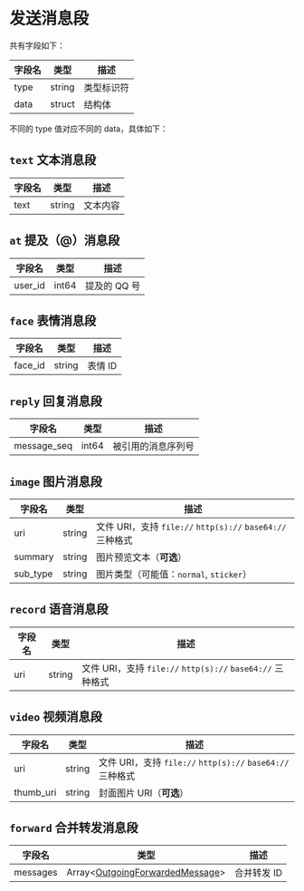 # 发送消息段
共有字段如下：

| 字段名 | 类型 | 描述 |
| --- | --- | --- |
| type | string | 类型标识符 |
| data | struct | 结构体 |

不同的 type 值对应不同的 data，具体如下：

## `text` 文本消息段

| 字段名 | 类型 | 描述 |
| --- | --- | --- |
| text | string | 文本内容 |
## `at` 提及（@）消息段

| 字段名 | 类型 | 描述 |
| --- | --- | --- |
| user_id | int64 | 提及的 QQ 号 |
## `face` 表情消息段

| 字段名 | 类型 | 描述 |
| --- | --- | --- |
| face_id | string | 表情 ID |
## `reply` 回复消息段

| 字段名 | 类型 | 描述 |
| --- | --- | --- |
| message_seq | int64 | 被引用的消息序列号 |
## `image` 图片消息段

| 字段名 | 类型 | 描述 |
| --- | --- | --- |
| uri | string | 文件 URI，支持 `file://` `http(s)://` `base64://` 三种格式 |
| summary | string | 图片预览文本（**可选**） |
| sub_type | string | 图片类型（可能值：`normal`, `sticker`） |
## `record` 语音消息段

| 字段名 | 类型 | 描述 |
| --- | --- | --- |
| uri | string | 文件 URI，支持 `file://` `http(s)://` `base64://` 三种格式 |
## `video` 视频消息段

| 字段名 | 类型 | 描述 |
| --- | --- | --- |
| uri | string | 文件 URI，支持 `file://` `http(s)://` `base64://` 三种格式 |
| thumb_uri | string | 封面图片 URI（**可选**） |
## `forward` 合并转发消息段

| 字段名 | 类型 | 描述 |
| --- | --- | --- |
| messages | Array<[OutgoingForwardedMessage](../struct/OutgoingForwardedMessage.md)> | 合并转发 ID |

